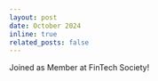 ```yaml
---
layout: post
date: October 2024
inline: true
related_posts: false
---
```

Joined as Member at FinTech Society!